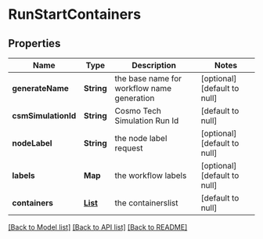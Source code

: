 # RunStartContainers
## Properties

| Name | Type | Description | Notes |
|------------ | ------------- | ------------- | -------------|
| **generateName** | **String** | the base name for workflow name generation | [optional] [default to null] |
| **csmSimulationId** | **String** | Cosmo Tech Simulation Run Id | [default to null] |
| **nodeLabel** | **String** | the node label request | [optional] [default to null] |
| **labels** | **Map** | the workflow labels | [optional] [default to null] |
| **containers** | [**List**](RunContainer.md) | the containerslist | [default to null] |

[[Back to Model list]](../README.md#documentation-for-models) [[Back to API list]](../README.md#documentation-for-api-endpoints) [[Back to README]](../README.md)

